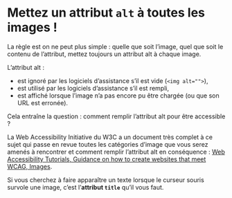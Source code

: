 Mettez un attribut `alt` à toutes les images !
==============================================

La règle est on ne peut plus simple : quelle que soit l’image, quel que soit le contenu de l’attribut, mettez toujours un attribut alt à chaque image.

L’attribut alt :

- est ignoré par les logiciels d’assistance s’il est vide (`<img alt="">`),
- est utilisé par les logiciels d’assistance s’il est rempli,
- est affiché lorsque l’image n’a pas encore pu être chargée (ou que son URL est erronée).

Cela entraîne la question : comment remplir l’attribut alt pour être accessible ?

La Web Accessibility Initiative du W3C a un document très complet à ce sujet qui passe en revue toutes les catégories d’image que vous serez amenés à rencontrer et comment remplir l’attribut alt en conséquence : [Web Accessibility Tutorials, Guidance on how to create websites that meet WCAG, Images](https://www.w3.org/WAI/tutorials/images/).

Si vous cherchez à faire apparaître un texte lorsque le curseur souris survole une image, c’est l’**attribut `title`** qu’il vous faut.

